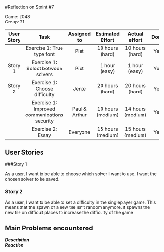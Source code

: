 #Reflection on Sprint #7

Game: 2048  
Group: 21

| User Story | Task 			      						| Assigned to 	| Estimated Effort  | Actual effort     | Done  | Notes |
|:----------:|:--------------------------------------------:|:-------------:|:-----------------:|:-----------------:|:-----:|:-----:|
|     		 | Exercise 1: True type font  					| Piet 			| 10 hours (hard)   | 10 hours (hard)	| Yes	|
| Story 1	 | Exercise 1: Select between solvers    		| Piet 			| 1 hour (easy) 	| 1 hour (easy) 	| Yes	|
| Story 2	 | Exercise 1: Choose difficulty 		 		| Jente 		| 20 hours (hard)	| 20 hours (hard)	| Yes	|
|            | Exercise 1: Improved communications security | Paul & Arthur | 10 hours (medium) | 14 hours (medium)	| Yes   |
|            | Exercise 2: Essay      				 		| Everyone      | 15 hours (medium) | 15 hours (medium)	| Yes   |

## User Stories

###Story 1

As a user, I want to be able to choose which solver I want to use. I want the chosen solver to be saved.
	
### Story 2
	
As a user, I want to be able to set a difficulty in the singleplayer game. This means that the spawn of a new tile isn't random anymore. 
It spawns the new tile on difficult places to increase the difficulty of the game

## Main Problems encountered

***Description***  
***Reaction*** 